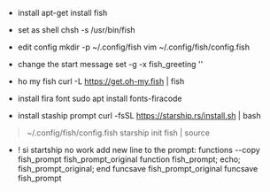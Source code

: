 * install
apt-get install fish

* set as shell
chsh -s /usr/bin/fish

* edit config
mkdir -p ~/.config/fish
vim ~/.config/fish/config.fish

* change the start message
set -g -x fish_greeting ''

* ho my fish 
curl -L https://get.oh-my.fish | fish

* install fira font
sudo apt install fonts-firacode

* install staship prompt
curl -fsSL https://starship.rs/install.sh | bash
> ~/.config/fish/config.fish
starship init fish | source

* ! si startship no work add new line to the prompt: 
functions --copy fish_prompt fish_prompt_original
function fish_prompt; echo; fish_prompt_original; end
funcsave fish_prompt_original
funcsave fish_prompt



